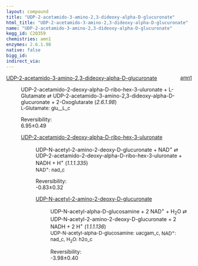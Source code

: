 ```yaml
---
layout: compound
title: "UDP-2-acetamido-3-amino-2,3-dideoxy-alpha-D-glucuronate"
html_title: "UDP-2-acetamido-3-amino-2,3-dideoxy-alpha-D-glucuronate"
name: "UDP-2-acetamido-3-amino-2,3-dideoxy-alpha-D-glucuronate"
kegg_id: C20359
chemistries: amn1
enzymes: 2.6.1.98
native: false
bigg_id:
indirect_via:
---
```

<dl><dt class="rs-product"><a class="link-dark" data-bs-html="true" data-bs-title="KEGG: C20359" data-bs-toggle="tooltip" href="{{ site.url }}{{ site.baseurl }}/compounds/C20359">UDP-2-acetamido-3-amino-2,3-dideoxy-alpha-D-glucuronate</a><span style="float: right; max-width: 40%"><a class="link-dark opacity-50" href="{{ site.url }}{{ site.baseurl }}/chemistries/amn1" style="font-size: small; word-wrap: anywhere;">amn1</a></span></dt><dd><p>UDP-2-acetamido-2-deoxy-alpha-D-ribo-hex-3-uluronate + L-Glutamate ⇄ UDP-2-acetamido-3-amino-2,3-dideoxy-alpha-D-glucuronate + 2-Oxoglutarate (<i>2.6.1.98</i>)<br/><span style="font-size: small;"><span data-bs-html="true" data-bs-title="KEGG: C00025" data-bs-toggle="tooltip">L-Glutamate</span>: glu__L_c</span><br/><div class="reversibility_info">Reversibility: <div class="progress"><div aria-valuemax="100" aria-valuemin="0" aria-valuenow="0" class="progress-bar bg-success" role="progressbar" style="width: 0%"></div></div><span>6.95±0.49</span><div class="progress"><div aria-valuemax="10" aria-valuemin="0" aria-valuenow="6.946615041920307" class="progress-bar bg-danger" role="progressbar" style="width: 69.47%"></div><div aria-valuemax="10" aria-valuemin="0" aria-valuenow="6.946615041920307" class="progress-bar bg-warning" role="progressbar" style="width: 4.89%"></div></div></div></p><dl><dt><a class="link-dark" data-bs-html="true" data-bs-title="KEGG: C20395" data-bs-toggle="tooltip" href="{{ site.url }}{{ site.baseurl }}/compounds/C20395">UDP-2-acetamido-2-deoxy-alpha-D-ribo-hex-3-uluronate</a><span style="float: right; max-width: 40%"><a class="link-dark opacity-50" href="{{ site.url }}{{ site.baseurl }}/chemistries/None" style="font-size: small; word-wrap: anywhere;"></a></span></dt><dd><p>UDP-N-acetyl-2-amino-2-deoxy-D-glucuronate + NAD<sup>+</sup> ⇄ UDP-2-acetamido-2-deoxy-alpha-D-ribo-hex-3-uluronate + NADH + H<sup>+</sup> (<i>1.1.1.335</i>)<br/><span style="font-size: small;"><span data-bs-html="true" data-bs-title="KEGG: C00003" data-bs-toggle="tooltip">NAD<sup>+</sup></span>: nad_c</span><br/><div class="reversibility_info">Reversibility: <div class="progress" style="flex-direction: row-reverse;"><div aria-valuemax="10" aria-valuemin="0" aria-valuenow="-0.8347547749685468" class="progress-bar bg-success" role="progressbar" style="width: 8.35%"></div><div aria-valuemax="10" aria-valuemin="0" aria-valuenow="-0.8347547749685468" class="progress-bar bg-warning" role="progressbar" style="width: 3.17%"></div></div><span>-0.83±0.32</span><div class="progress"><div aria-valuemax="10" aria-valuemin="0" aria-valuenow="-0.8347547749685468" class="progress-bar bg-danger" role="progressbar" style="width: 0%"></div></div></div></p><dl><dt><a class="link-dark" data-bs-html="true" data-bs-title="KEGG: C04573" data-bs-toggle="tooltip" href="{{ site.url }}{{ site.baseurl }}/compounds/C04573">UDP-N-acetyl-2-amino-2-deoxy-D-glucuronate</a><span style="float: right; max-width: 40%"><a class="link-dark opacity-50" href="{{ site.url }}{{ site.baseurl }}/chemistries/None" style="font-size: small; word-wrap: anywhere;"></a></span></dt><dd><p>UDP-N-acetyl-alpha-D-glucosamine + 2 NAD<sup>+</sup> + H<sub>2</sub>O ⇄ UDP-N-acetyl-2-amino-2-deoxy-D-glucuronate + 2 NADH + 2 H<sup>+</sup> (<i>1.1.1.136</i>)<br/><span style="font-size: small;"><span data-bs-html="true" data-bs-title="KEGG: C00043" data-bs-toggle="tooltip">UDP-N-acetyl-alpha-D-glucosamine</span>: uacgam_c, <span data-bs-html="true" data-bs-title="KEGG: C00003" data-bs-toggle="tooltip">NAD<sup>+</sup></span>: nad_c, <span data-bs-html="true" data-bs-title="KEGG: C00001" data-bs-toggle="tooltip">H<sub>2</sub>O</span>: h2o_c</span><br/><div class="reversibility_info">Reversibility: <div class="progress" style="flex-direction: row-reverse;"><div aria-valuemax="10" aria-valuemin="0" aria-valuenow="-3.9790946456083787" class="progress-bar bg-success" role="progressbar" style="width: 39.79%"></div><div aria-valuemax="10" aria-valuemin="0" aria-valuenow="-3.9790946456083787" class="progress-bar bg-warning" role="progressbar" style="width: 4.02%"></div></div><span>-3.98±0.40</span><div class="progress"><div aria-valuemax="10" aria-valuemin="0" aria-valuenow="-3.9790946456083787" class="progress-bar bg-danger" role="progressbar" style="width: 0%"></div></div></div></p><dl></dl></dd></dl></dd></dl></dd></dl>